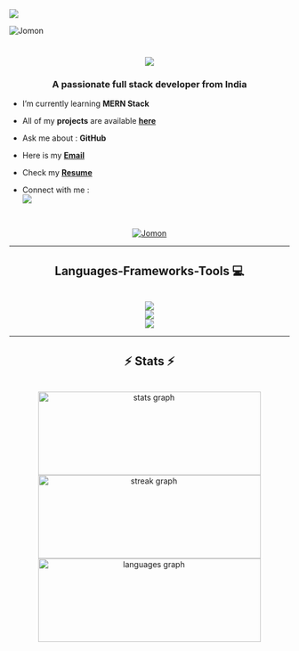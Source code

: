<img src="https://github.com/Jomonhh/Jomonhh/blob/main/Banner.png">
 
<p align="left"> <img src="https://komarev.com/ghpvc/?username=Jomonhh&label=Profile%20views&color=0e75b6&style=flat" alt="Jomon" /> </p>

<h1 align="center">
    <img src="https://readme-typing-svg.herokuapp.com/?font=Righteous&size=35&&&color=fff&center=true&vCenter=true&width=500&height=70&duration=4000&lines=Hi+There!+;+I'm+Jomon+Joy+!;" />
</h1>


<h3 align="center">A passionate full stack developer from India</h3>

-  I’m currently learning   **MERN Stack**

-  All of my **projects** are available <a a href="https://jomonh.netlify.app/" target="_blank">**here**</a>

-  Ask me about    : **GitHub**

-  Here is my <a href="mailto:info.jomonh@gmail.com." target="_blank"> **Email**</a>


- Check my <a href="https://github.com/Jomonhh/Jomonhh/assets/146743628/4b5cf687-b90b-4433-b951-45891bb9801e" target="_blank">**Resume**</a>

- Connect  with me :<br><a href="https://linkedin.com/in/jomonh" target="_blank" > <img src="https://img.shields.io/badge/LinkedIn-0077B5?style=for-the-badge&logo=linkedin&logoColor=white" target="_blank"/></a>
<br>
<p align="center"><a href="https://github.com/Jomonhh" target="_blank"><img src="https://github-profile-trophy.vercel.app/?username=Jomonhh" target="_blank" alt="Jomon" /></a> </p>

<hr>

<h2 align="center">Languages-Frameworks-Tools 💻</h2>
<br/>
<div align="center">
    <img src="https://skillicons.dev/icons?i=python,c,html,css,javascript,typescript,tailwind,bootstrap" /><br>
    <img src="https://skillicons.dev/icons?i=react,redux,angular,nodejs,nextjs,express,django,mysql" /><br>
    <img src="https://skillicons.dev/icons?i=mongodb,docker,kubernetes,git,github,vscode,netlify,firebase" />
</div>
<hr>

<h2 align="center">⚡ Stats ⚡</h2>
<br>

<div align="center">
<img src="https://github-readme-stats.vercel.app/api?username=Jomonhh&hide_title=false&hide_rank=false&show_icons=true&include_all_commits=true&count_private=true&disable_animations=false&theme=dracula&locale=en&hide_border=false"  width="400" height="150"  alt="stats graph"  />
<img src="https://streak-stats.demolab.com?user=Jomonhh&locale=en&mode=daily&theme=dracula&hide_border=false&border_radius=5" width="400" height="150"  alt="streak graph"  />
<img src="https://github-readme-stats.vercel.app/api/top-langs?username=Jomonhh&locale=en&hide_title=false&layout=compact&card_width=320&langs_count=5&theme=dracula&hide_border=false" width="400" height="150"  alt="languages graph"  />
</div>





